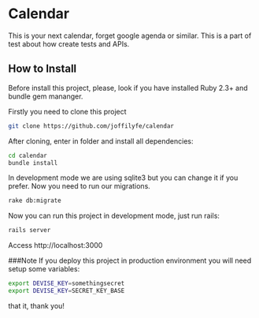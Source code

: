 # Calendar

This is your next calendar, forget google agenda or similar.
This is a part of test about how create tests and APIs.

## How to Install
Before install this project, please, look if you have installed Ruby 2.3+ and bundle gem mananger.

Firstly you need to clone this project
```bash
git clone https://github.com/joffilyfe/calendar
```

After cloning, enter in folder and install all dependencies:
```bash
cd calendar
bundle install
```

In development mode we are using sqlite3 but you can change it if you prefer. Now you need to run our migrations.
```bash
rake db:migrate
```

Now you can run this project in development mode, just run rails:
```bash
rails server
```

Access http://localhost:3000

###Note
If you deploy this project in production environment you will need setup some variables:
```bash
export DEVISE_KEY=somethingsecret
export DEVISE_KEY=SECRET_KEY_BASE
```

that it, thank you!
